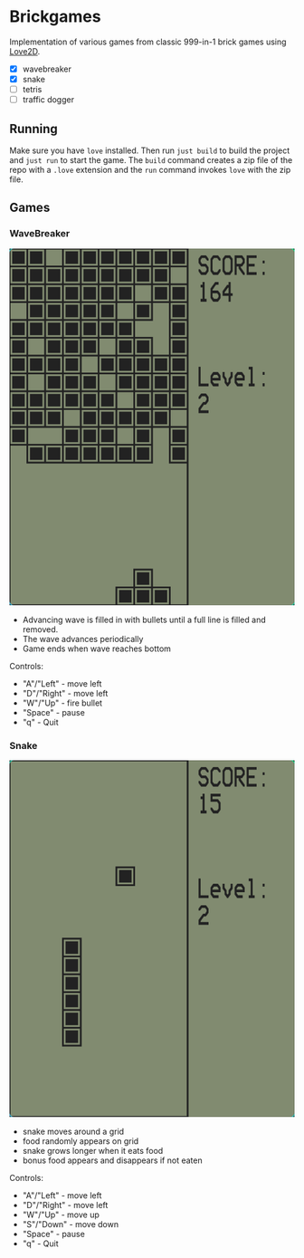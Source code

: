 # Brickgames

Implementation of various games from classic 999-in-1 brick games using [Love2D][1].

- [x] wavebreaker
- [x] snake
- [ ] tetris
- [ ] traffic dogger

## Running

Make sure you have `love` installed. Then run `just build` to build the project
and `just run` to start the game. The `build` command creates a zip file of the
repo with a `.love` extension and the `run` command invokes `love` with the
zip file.

## Games

### WaveBreaker

![WaveBreaker](images/wavebreaker.png)

- Advancing wave is filled in with bullets until a full line is filled and removed.
- The wave advances periodically
- Game ends when wave reaches bottom

Controls:

- "A"/"Left" - move left
- "D"/"Right" - move left
- "W"/"Up" - fire bullet
- "Space" - pause
- "q" - Quit


### Snake

![Snake](images/snake.png)

- snake moves around a grid
- food randomly appears on grid
- snake grows longer when it eats food
- bonus food appears and disappears if not eaten

Controls:

- "A"/"Left" - move left
- "D"/"Right" - move left
- "W"/"Up" - move up
- "S"/"Down" - move down
- "Space" - pause
- "q" - Quit

[1]: https://www.love2d.org/
